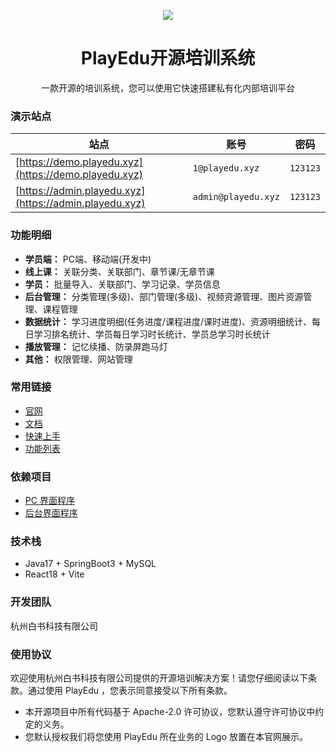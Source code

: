 <p align="center">
<img src="https://www.playedu.xyz/docs/github-header.jpg"/>
</p>

<h1 align="center">PlayEdu开源培训系统</h1>
<p align="center">一款开源的培训系统，您可以使用它快速搭建私有化内部培训平台</p>

### 演示站点

| 站点                                                     | 账号                  | 密码       |
|--------------------------------------------------------|---------------------|----------|
| [https://demo.playedu.xyz](https://demo.playedu.xyz)   | `1@playedu.xyz`     | `123123` |
| [https://admin.playedu.xyz](https://admin.playedu.xyz) | `admin@playedu.xyz` | `123123` |

### 功能明细

+ **学员端：** PC端、移动端(开发中)
+ **线上课：** 关联分类、关联部门、章节课/无章节课
+ **学员：** 批量导入、关联部门、学习记录、学员信息
+ **后台管理：** 分类管理(多级)、部门管理(多级)、视频资源管理、图片资源管理、课程管理
+ **数据统计：** 学习进度明细(任务进度/课程进度/课时进度)、资源明细统计、每日学习排名统计、学员每日学习时长统计、学员总学习时长统计
+ **播放管理：** 记忆续播、防录屏跑马灯
+ **其他：** 权限管理、网站管理

### 常用链接

- [官网](https://playedu.xyz)
- [文档](https://playedu.xyz/docs/docs/intro/)
- [快速上手](https://playedu.xyz/docs/docs/install/quick)
- [功能列表](https://playedu.xyz/docs/docs/function)

### 依赖项目

- [PC 界面程序](https://github.com/PlayEdu/frontend)
- [后台界面程序](https://github.com/PlayEdu/backend)

### 技术栈

- Java17 + SpringBoot3 + MySQL
- React18 + Vite

### 开发团队

杭州白书科技有限公司

### 使用协议

欢迎使用杭州白书科技有限公司提供的开源培训解决方案！请您仔细阅读以下条款。通过使用 PlayEdu ，您表示同意接受以下所有条款。

- 本开源项目中所有代码基于 Apache-2.0 许可协议，您默认遵守许可协议中约定的义务。
- 您默认授权我们将您使用 PlayEdu 所在业务的 Logo 放置在本官网展示。
